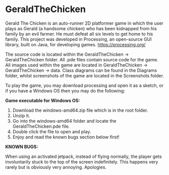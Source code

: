 # GeraldTheChicken
Gerald The Chicken is an auto-runner 2D platformer game in which the user plays as Gerald (a handsome chicken) who has been kidnapped from his family by an evil farmer. He must defeat all six levels to get home to his family. This project was developed in Processing, an open-source GUI library, built on Java, for developing games. https://processing.org/

The source code is located within the GeraldTheChicken -> GeraldTheChicken folder. All .pde files contain source code for the game. All images used within the game are located in GeraldTheChicken -> GeraldTheChicken -> data. Class diagrams can be found in the Diagrams folder, whilst screenshots of the game are located in the Screenshots folder.

To play the game, you may download processing and open it as a sketch, or if you have a Windows OS then you may do the following:

<b>Game executable for Windows OS:</b>

1. Download the windows-amd64.zip file which is in the root folder.
2. Unzip it.
3. Go into the windows-amd64 folder and locate the GeraldTheChicken.pde file.
4. Double click the file to open and play.
5. Enjoy and read the known bugs section below first!

<b>KNOWN BUGS:</b>

When using an activated jetpack, instead of flying normally, the player gets involuntarily stuck to the top of the screen indefinitely. This happens very rarely but is obviously very annoying. Apologies.

